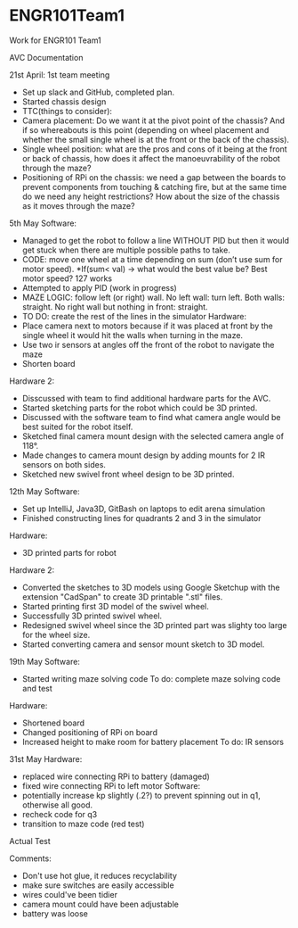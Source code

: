 # ENGR101Team1
Work for ENGR101 Team1

AVC Documentation

21st April: 1st team meeting
- Set up slack and GitHub, completed plan.
-	Started chassis design
-	TTC(things to consider): 
  -	Camera placement: Do we want it at the pivot point of the chassis? And if so whereabouts is this point (depending on wheel placement and whether the small single wheel is at the front or the back of the chassis).
  -	Single wheel position: what are the pros and cons of it being at the front or back of chassis, how does it affect the manoeuvrability of the robot through the maze?
  -	Positioning of RPi on the chassis: we need a gap between the boards to prevent components from touching & catching fire, but at the same time do we need any height restrictions? How about the size of the chassis as it moves through the maze?


5th May
Software:
- Managed to get the robot to follow a line WITHOUT PID but then it would get stuck when there are multiple possible paths to take. 
- CODE: move one wheel at a time depending on sum (don’t use sum for motor speed). *If(sum< val) →  what would the best value be? Best motor speed? 127 works
- Attempted to apply PID (work in progress)
- MAZE LOGIC: follow left (or right) wall. No left wall: turn left. Both walls: straight. No right wall but nothing in front: straight.
- TO DO: create the rest of the lines in the simulator
Hardware:
- Place camera next to motors because if it was placed at front by the single wheel it would hit the walls when turning in the maze.
- Use two ir sensors at angles off the front of the robot to navigate the maze
- Shorten board

Hardware 2: 
- Disscussed with team to find additional hardware parts for the AVC.
- Started sketching parts for the robot which could be 3D printed.
- Discussed with the software team to find what camera angle would be best suited for the robot itself.
- Sketched final camera mount design with the selected camera angle of 118°.
- Made changes to camera mount design by adding mounts for 2 IR sensors on both sides.
- Sketched new swivel front wheel design to be 3D printed.


12th May
Software:
- Set up IntelliJ, Java3D, GitBash on laptops to edit arena simulation
- Finished constructing lines for quadrants 2 and 3 in the simulator

Hardware:
- 3D printed parts for robot

Hardware 2:
- Converted the sketches to 3D models using Google Sketchup with the extension "CadSpan" to create 3D printable ".stl" files.
- Started printing first 3D model of the swivel wheel.
- Successfully 3D printed swivel wheel.
- Redesigned swivel wheel since the 3D printed part was slighty too large for the wheel size.
- Started converting camera and sensor mount sketch to 3D model.

19th May
Software: 
- Started writing maze solving code
To do: complete maze solving code and test

Hardware:
- Shortened board
- Changed positioning of RPi on board
- Increased height to make room for battery placement
To do: IR sensors

31st May
Hardware:
- replaced wire connecting RPi to battery (damaged)
- fixed wire connecting RPi to left motor
Software:
- potentially increase kp slightly (.2?) to prevent spinning out in q1, otherwise all good.
- recheck code for q3
- transition to maze code (red test)

Actual Test

Comments:
- Don't use hot glue, it reduces recyclability
- make sure switches are easily accessible
- wires could've been tidier
- camera mount could have been adjustable
- battery was loose
